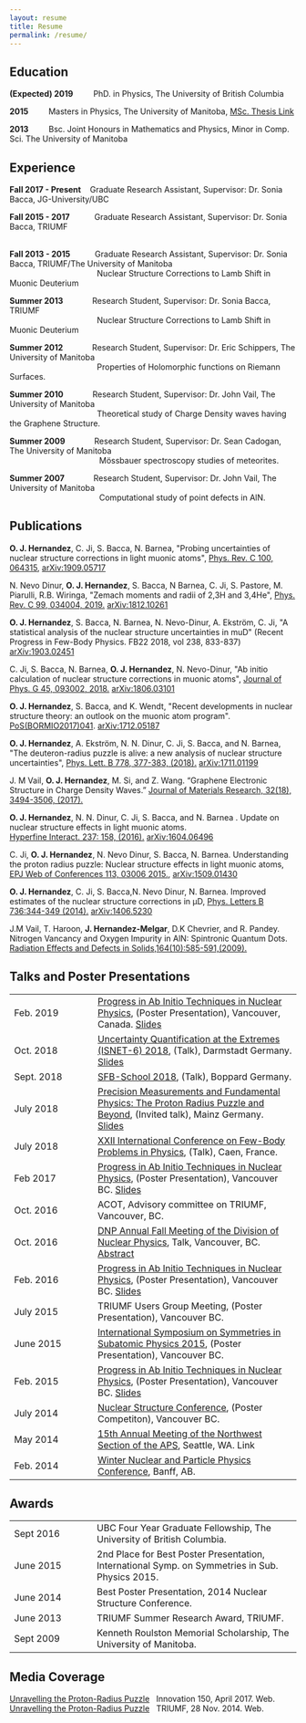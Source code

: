 ```yaml
---
layout: resume
title: Resume
permalink: /resume/
---
```



## __Education__
__(Expected)  2019__ &nbsp;&nbsp;&nbsp;&nbsp;&nbsp;&nbsp;&nbsp; PhD. in Physics,  The University of British Columbia   

__2015__ &nbsp;&nbsp;&nbsp;&nbsp;&nbsp;&nbsp;&nbsp; Masters in Physics,  The University of Manitoba, [MSc. Thesis Link](https://mspace.lib.umanitoba.ca/handle/1993/30748)
   
__2013__ &nbsp;&nbsp;&nbsp;&nbsp;&nbsp;&nbsp;&nbsp; Bsc. Joint Honours in Mathematics and Physics, Minor in Comp. Sci. The University of Manitoba                     

## __Experience__
__Fall 2017 - Present__ &nbsp;&nbsp; Graduate Research Assistant,  Supervisor: Dr. Sonia Bacca, JG-University/UBC 
&nbsp;&nbsp;&nbsp;&nbsp;&nbsp;&nbsp;&nbsp;&nbsp;&nbsp;&nbsp;&nbsp;&nbsp;&nbsp;&nbsp;&nbsp;&nbsp;&nbsp;&nbsp;&nbsp;&nbsp;&nbsp;&nbsp;&nbsp;&nbsp;&nbsp;&nbsp;&nbsp;&nbsp;&nbsp;&nbsp;&nbsp;&nbsp;&nbsp;&nbsp;

__Fall 2015 - 2017__ &nbsp;&nbsp;&nbsp;&nbsp;&nbsp;&nbsp;&nbsp;&nbsp;&nbsp; Graduate Research Assistant,  Supervisor: Dr. Sonia Bacca,  TRIUMF  
&nbsp;&nbsp;&nbsp;&nbsp;&nbsp;&nbsp;&nbsp;&nbsp;&nbsp;&nbsp;&nbsp;&nbsp;&nbsp;&nbsp;&nbsp;&nbsp;&nbsp;&nbsp;&nbsp;&nbsp;&nbsp;&nbsp;&nbsp;&nbsp;&nbsp;&nbsp;&nbsp;&nbsp;&nbsp;&nbsp;&nbsp;&nbsp;&nbsp;&nbsp;

__Fall 2013 - 2015__ &nbsp;&nbsp;&nbsp;&nbsp;&nbsp;&nbsp;&nbsp;&nbsp;&nbsp; Graduate Research Assistant,  Supervisor: Dr. Sonia Bacca,  TRIUMF/The University of Manitoba  
&nbsp;&nbsp;&nbsp;&nbsp;&nbsp;&nbsp;&nbsp;&nbsp;&nbsp;&nbsp;&nbsp;&nbsp;&nbsp;&nbsp;&nbsp;&nbsp;&nbsp;&nbsp;&nbsp;&nbsp;&nbsp;&nbsp;&nbsp;&nbsp;&nbsp;&nbsp;&nbsp;&nbsp;&nbsp;&nbsp;&nbsp;&nbsp;&nbsp;&nbsp;
&nbsp;&nbsp;&nbsp;&nbsp;Nuclear Structure Corrections to Lamb Shift in Muonic Deuterium

__Summer 2013__ &nbsp;&nbsp;&nbsp;&nbsp;&nbsp;&nbsp;&nbsp;&nbsp;&nbsp;&nbsp;&nbsp;     Research Student,  Supervisor: Dr. Sonia Bacca, TRIUMF  
&nbsp;&nbsp;&nbsp;&nbsp;&nbsp;&nbsp;&nbsp;&nbsp;&nbsp;&nbsp;&nbsp;&nbsp;&nbsp;&nbsp;&nbsp;&nbsp;&nbsp;&nbsp;&nbsp;&nbsp;&nbsp;&nbsp;&nbsp;&nbsp;&nbsp;&nbsp;&nbsp;&nbsp;&nbsp;&nbsp;&nbsp;&nbsp;&nbsp;&nbsp;
&nbsp;&nbsp;&nbsp;&nbsp;Nuclear Structure Corrections to Lamb Shift in Muonic Deuterium

__Summer 2012__ &nbsp;&nbsp;&nbsp;&nbsp;&nbsp;&nbsp;&nbsp;&nbsp;&nbsp;&nbsp;&nbsp;     Research Student,  Supervisor: Dr. Eric Schippers, The University of Manitoba    
&nbsp;&nbsp;&nbsp;&nbsp;&nbsp;&nbsp;&nbsp;&nbsp;&nbsp;&nbsp;&nbsp;&nbsp;&nbsp;&nbsp;&nbsp;&nbsp;&nbsp;&nbsp;&nbsp;&nbsp;&nbsp;&nbsp;&nbsp;&nbsp;&nbsp;&nbsp;&nbsp;&nbsp;&nbsp;&nbsp;&nbsp;&nbsp;&nbsp;&nbsp;
&nbsp;&nbsp;&nbsp;&nbsp;Properties of Holomorphic functions on Riemann Surfaces.

​__Summer 2010__ &nbsp;&nbsp;&nbsp;&nbsp;&nbsp;&nbsp;&nbsp;&nbsp;&nbsp;&nbsp;&nbsp;     Research Student,  Supervisor: Dr. John Vail, The University of Manitoba  
&nbsp;&nbsp;&nbsp;&nbsp;&nbsp;&nbsp;&nbsp;&nbsp;&nbsp;&nbsp;&nbsp;&nbsp;&nbsp;&nbsp;&nbsp;&nbsp;&nbsp;&nbsp;&nbsp;&nbsp;&nbsp;&nbsp;&nbsp;&nbsp;&nbsp;&nbsp;&nbsp;&nbsp;&nbsp;&nbsp;&nbsp;&nbsp;&nbsp;&nbsp;
&nbsp;&nbsp;&nbsp;&nbsp;Theoretical study of Charge Density waves having the Graphene Structure​.

__Summer 2009__ &nbsp;&nbsp;&nbsp;&nbsp;&nbsp;&nbsp;&nbsp;&nbsp;&nbsp;&nbsp;&nbsp;    Research Student,  Supervisor: Dr. Sean Cadogan, The University of Manitoba   
&nbsp;&nbsp;&nbsp;&nbsp;&nbsp;&nbsp;&nbsp;&nbsp;&nbsp;&nbsp;&nbsp;&nbsp;&nbsp;&nbsp;&nbsp;&nbsp;&nbsp;&nbsp;&nbsp;&nbsp;&nbsp;&nbsp;&nbsp;&nbsp;&nbsp;&nbsp;&nbsp;&nbsp;&nbsp;&nbsp;&nbsp;&nbsp;&nbsp;&nbsp;
&nbsp;&nbsp;&nbsp;&nbsp;&nbsp;Mössbauer spectroscopy studies of meteorites.

__Summer 2007__ &nbsp;&nbsp;&nbsp;&nbsp;&nbsp;&nbsp;&nbsp;&nbsp;&nbsp;&nbsp;&nbsp;    Research Student,  Supervisor: Dr. John Vail, The University of Manitoba   
&nbsp;&nbsp;&nbsp;&nbsp;&nbsp;&nbsp;&nbsp;&nbsp;&nbsp;&nbsp;&nbsp;&nbsp;&nbsp;&nbsp;&nbsp;&nbsp;&nbsp;&nbsp;&nbsp;&nbsp;&nbsp;&nbsp;&nbsp;&nbsp;&nbsp;&nbsp;&nbsp;&nbsp;&nbsp;&nbsp;&nbsp;&nbsp;&nbsp;&nbsp;
&nbsp;&nbsp;&nbsp;&nbsp;&nbsp;Computational study of point defects in AlN.


## __Publications__




__O. J. Hernandez__, C. Ji, S. Bacca, N. Barnea, "Probing uncertainties of nuclear structure corrections in light muonic atoms", [Phys. Rev. C 100, 064315](https://doi.org/10.1103/PhysRevC.100.064315), [arXiv:1909.05717](https://arxiv.org/abs/1909.05717)   

N. Nevo Dinur, __O. J. Hernandez__, S. Bacca, N Barnea, C. Ji, S. Pastore, M. Piarulli, R.B. Wiringa, "Zemach moments and radii of 2,3H and 3,4He", [Phys. Rev. C 99, 034004, 2019.](https://journals.aps.org/prc/abstract/10.1103/PhysRevC.99.034004) [arXiv:1812.10261](https://arxiv.org/abs/1812.10261)  

__O. J. Hernandez__, S. Bacca, N. Barnea, N. Nevo-Dinur, A. Ekström, C. Ji, "A statistical analysis of the nuclear structure uncertainties in muD" (Recent Progress in Few-Body Physics. FB22 2018, vol 238, 833-837) [arXiv:1903.02451](https://arxiv.org/abs/1903.02451)  

C. Ji, S. Bacca, N. Barnea, __O. J. Hernandez__, N. Nevo-Dinur, "Ab initio calculation of nuclear structure corrections in muonic atoms", [Journal of Phys. G 45, 093002, 2018.](http://iopscience.iop.org/article/10.1088/1361-6471/aad3eb/meta) [arXiv:1806.03101](https://arxiv.org/abs/1806.03101)

__O. J. Hernandez__, S. Bacca, and K. Wendt, "Recent developments in nuclear structure theory: an outlook on the muonic atom program". [PoS(BORMIO2017)041](https://pos.sissa.it/302/041/). [arXiv:1712.05187](https://arxiv.org/abs/1712.05187)

__O. J. Hernandez__, A. Ekström, N. N. Dinur, C. Ji, S. Bacca, and N. Barnea,  "The deuteron-radius puzzle is alive: a new analysis of nuclear structure uncertainties", [Phys. Lett. B 778, 377-383, (2018).](https://www.sciencedirect.com/science/article/pii/S0370269318300510?via%3Dihub)  [arXiv:1711.01199](https://arxiv.org/abs/1711.01199)

J. M Vail, __O. J. Hernandez__, M. Si, and Z. Wang. “Graphene Electronic Structure in Charge Density Waves.” [Journal of Materials Research, 32(18), 3494-3506, (2017).](https://www.cambridge.org/core/journals/journal-of-materials-research/article/graphene-electronic-structure-in-charge-density-waves/523D04577666A4659F6CE12DC7B97F01)

__O. J. Hernandez__, N. N. Dinur, C. Ji, S. Bacca, and N. Barnea . Update on nuclear structure effects in light muonic atoms.  
[Hyperfine Interact. 237: 158, (2016).](https://link.springer.com/article/10.1007%2Fs10751-016-1371-9)  [arXiv:1604.06496](https://arxiv.org/abs/1604.06496)

C. Ji, __O. J. Hernandez__, N. Nevo Dinur, S. Bacca, N. Barnea. Understanding the proton radius puzzle: Nuclear structure effects in light muonic atoms, [EPJ Web of Conferences 113, 03006 2015.](https://www.epj-conferences.org/articles/epjconf/abs/2016/08/epjconf_fb2016_03006/epjconf_fb2016_03006.html),  [arXiv:1509.01430](https://arxiv.org/abs/1509.01430)

__O. J. Hernandez__, C. Ji, S. Bacca,N. Nevo Dinur, N. Barnea. Improved estimates of the nuclear structure corrections in μD,
[Phys. Letters B 736:344-349 (2014).](https://www.sciencedirect.com/science/article/pii/S0370269314005413?via%3Dihub) [arXiv:1406.5230](https://arxiv.org/abs/1406.5230)

​J.M Vail, T. Haroon, __J. Hernandez-Melgar__, D.K Chevrier, and R. Pandey. Nitrogen Vancancy and Oxygen Impurity in AlN: Spintronic Quantum Dots. [Radiation Effects and Defects in Solids,164(10):585-591,(2009).](https://www.tandfonline.com/doi/abs/10.1080/10420150903188443)

## __Talks and Poster Presentations__

|               |               |             | 
| :----------------- |---------------|:-------------| 
| Feb.&nbsp;2019    |&nbsp;&nbsp;&nbsp;&nbsp;&nbsp;&nbsp;&nbsp; | <span style="font-weight:normal">[Progress in Ab Initio Techniques in Nuclear Physics](https://abinitio.triumf.ca/2019/), (Poster Presentation), Vancouver, Canada. [Slides](https://abinitio.triumf.ca/2019/Two_body_currents_2019.pdf)</span>  |
| Oct.&nbsp;2018    |&nbsp;&nbsp;&nbsp;&nbsp;&nbsp;&nbsp;&nbsp; | <span style="font-weight:normal">[Uncertainty Quantification at the Extremes (ISNET-6) 2018](https://indico.gsi.de/event/7534/overview), (Talk), Darmstadt Germany. [Slides](https://indico.gsi.de/event/7534/contribution/19/material/slides/0.pdf)</span>  |
| Sept.&nbsp;2018    |&nbsp;&nbsp;&nbsp;&nbsp;&nbsp;&nbsp;&nbsp; | <span style="font-weight:normal">[SFB-School 2018](https://indico.mitp.uni-mainz.de/event/172/program), (Talk), Boppard Germany.</span>  |
| July&nbsp;2018     | &nbsp;&nbsp;&nbsp;&nbsp;&nbsp;&nbsp;&nbsp; | <span style="font-weight:normal">[Precision Measurements and Fundamental Physics: The Proton Radius Puzzle and Beyond](https://indico.mitp.uni-mainz.de/event/132/overview), (Invited talk), Mainz Germany. [Slides](https://indico.mitp.uni-mainz.de/event/132/contribution/23/material/slides/0.pdf) </span>  |
| July&nbsp;2018     | &nbsp;&nbsp;&nbsp;&nbsp;&nbsp;&nbsp;&nbsp; | <span style="font-weight:normal">[XXII International Conference on Few-Body Problems in Physics](https://fb22-caen.sciencesconf.org/), (Talk), Caen, France.</span>  |
| Feb&nbsp;2017     | &nbsp;&nbsp;&nbsp;&nbsp;&nbsp;&nbsp;&nbsp; | <span style="font-weight:normal"> [Progress in Ab Initio Techniques in Nuclear Physics](https://abinitio.triumf.ca/2018/), (Poster Presentation), Vancouver BC. [Slides](https://abinitio.triumf.ca/2018/Oscar_Javier_Hernandez_2018_Deuteron_Radius_Puzzle.pdf)</span>  |
| Oct.&nbsp;2016     | &nbsp;             | <span style="font-weight:normal"> ACOT,  Advisory committee on TRIUMF, Vancouver, BC.</span>    |   
| Oct.&nbsp;2016     | &nbsp;              | <span style="font-weight:normal">[DNP Annual Fall Meeting of the Division of Nuclear Physics](https://www.aps.org/meetings/meeting.cfm?name=DNP16), Talk, Vancouver, BC. [Abstract](http://meetings.aps.org/Meeting/DNP16/Session/HC.6)</span>       |  
| Feb.&nbsp;2016     | &nbsp;              | <span style="font-weight:normal"> [Progress in Ab Initio Techniques in Nuclear Physics](https://abinitio.triumf.ca/2016/), (Poster Presentation), Vancouver BC. [Slides](https://abinitio.triumf.ca/2016/OJavierHernandez_FEB2016.pdf)</span>       |  
| July&nbsp;2015     | &nbsp;              | <span style="font-weight:normal">  TRIUMF Users Group Meeting, (Poster Presentation), Vancouver BC.</span>       |  
| June&nbsp;2015     | &nbsp;              | <span style="font-weight:normal">  [International Symposium on Symmetries in Subatomic Physics 2015](http://ssp2015.triumf.ca/), (Poster Presentation), Vancouver BC.</span>       |  
| Feb.&nbsp;2015     | &nbsp;              | <span style="font-weight:normal">  [Progress in Ab Initio Techniques in Nuclear Physics](https://abinitio.triumf.ca/2015/index.html), (Poster Presentation), Vancouver BC. [Slides](https://abinitio.triumf.ca/2015/Javier_Hernandez.pdf)</span>       |  
| July&nbsp;2014     | &nbsp;              | <span style="font-weight:normal">   [Nuclear Structure Conference](http://ns2014.triumf.ca/), (Poster Competiton), Vancouver BC.</span>       |  
| May&nbsp;2014     | &nbsp;              | <span style="font-weight:normal">    [15th Annual Meeting of the Northwest Section of the APS](http://meetings.aps.org/Meeting/NWS14/Session/G3.3), Seattle, WA. Link</span>       |  
| Feb.&nbsp;2014     | &nbsp;              | <span style="font-weight:normal">   [Winter Nuclear and Particle Physics Conference](http://wnppc.triumf.ca/2014/program.html), Banff, AB.</span>       |  


## __Awards__

|               |               |             | 
| :----------------- |---------------|:-------------| 
| Sept&nbsp;2016     | &nbsp;&nbsp;&nbsp;&nbsp;&nbsp;&nbsp;&nbsp; | <span style="font-weight:normal">UBC Four Year Graduate Fellowship, The University of British Columbia.</span>  |
| June&nbsp;2015     | &nbsp;             | <span style="font-weight:normal">2nd Place for Best Poster Presentation, International Symp. on Symmetries in Sub. Physics 2015.</span>    |   
| June&nbsp;2014     | &nbsp;              | <span style="font-weight:normal">Best Poster Presentation, 2014 Nuclear Structure Conference.</span>       |  
| June&nbsp;2013     | &nbsp;              | <span style="font-weight:normal">TRIUMF Summer Research Award,  TRIUMF.</span>       |  
| Sept&nbsp;2009     | &nbsp;              | <span style="font-weight:normal">Kenneth Roulston Memorial Scholarship, The University of Manitoba.</span>       |  


## __Media Coverage__
[Unravelling the Proton-Radius Puzzle](https://innovation150.ca/story/unraveling-proton-radius-puzzle)&nbsp;&nbsp; Innovation 150, April 2017. Web.  
[Unravelling the Proton-Radius Puzzle](http://www.triumf.ca/research-highlights/experimental-result/unravelling-proton-radius-puzzle)&nbsp;&nbsp; TRIUMF, 28 Nov. 2014. Web.
